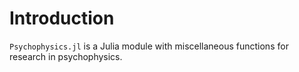  
# Introduction

``Psychophysics.jl`` is a Julia module with miscellaneous functions for research in psychophysics.



